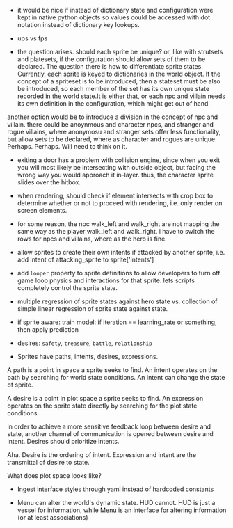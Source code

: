 - it would be nice if instead of dictionary state and configuration were kept in native python objects so values could be accessed with dot notation instead of dictionary key lookups.

- ups vs fps

- the question arises. should each sprite be unique? or, like with strutsets and platesets, if the configuration should allow sets of them to be declared. The question there is how to differentiate sprite states. Currently, each sprite is keyed to dictionaries in the world object. If the concept of a spriteset is to be introduced, then a stateset must be also be introduced, so each member of the set has its own unique state recorded in the world state.It is either that, or each npc and villain needs its own definition in the configuration, which might get out of hand.

another option would be to introduce a division in the concept of npc and villain. there could be anoynmous and character npcs, and stranger and rogue villains, where anonymosu and stranger sets offer less functionality, but allow sets to be declared, where as character and rogues are unique. Perhaps. Perhaps. Will need to think on it.

- exiting a door has a problem with collision engine, since when you exit you will most likely be intersecting with outside object, but facing the wrong way you would approach it in-layer. thus, the character sprite slides over the hitbox.

- when rendering, should check if element intersects with crop box to determine whether or not to proceed with rendering, i.e. only render on screen elements.

- for some reason, the npc walk_left and walk_right are not mapping the same way as the player walk_left and walk_right. i have to switch the rows for npcs and villains, where as the hero is fine.

- allow sprites to create their own intents if attacked by another sprite, i.e. add intent of attacking_sprite to sprite['intents']

- add `looper` property to sprite definitions to allow developers to turn off game loop physics and interactions for that sprite. lets scripts completely control the sprite state.

- multiple regression of sprite states against hero state vs. collection of simple linear regression of sprite state against state.

- if sprite aware: train model: if iteration == learning_rate or something, then apply prediction

- desires: `safety`, `treasure`, `battle`, `relationship`

- Sprites have paths, intents, desires, expressions.

A path is a point in space a sprite seeks to find. An intent operates on the path by searching for world state conditions. An intent can change the state of sprite.

A desire is a point in plot space a sprite seeks to find. An expression operates on the sprite state directly by searching for the plot state conditions.

in order to achieve a more sensitive feedback loop between desire and state, another channel of communication is opened between desire and intent. Desires should prioritize intents. 

Aha. Desire is the ordering of intent. Expression and intent are the transmittal of desire to state. 

What does plot space looks like?


- Ingest interface styles through yaml instead of hardcoded constants

- Menu can alter the world's dynamic state. HUD cannot. HUD is just a vessel for information, while Menu is an interface for altering information (or at least associations)